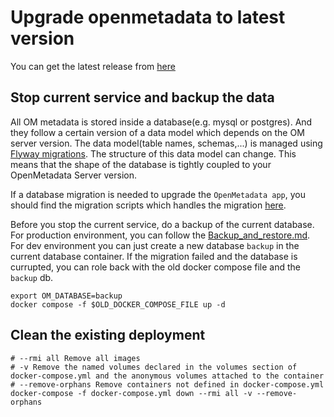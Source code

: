 # Upgrade openmetadata to latest version

You can get the latest release from [here](https://github.com/open-metadata/OpenMetadata/releases)

## Stop current service and backup the data

All OM metadata is stored inside a database(e.g. mysql or postgres). And they follow a certain version of a data model
which depends on the OM server version.
The data model(table names, schemas,...) is managed using [Flyway migrations](https://flywaydb.org/).
The structure of this data model can change. This means that the shape of the database is tightly coupled to your OpenMetadata Server version.

If a database migration is needed to upgrade the `OpenMetadata app`, you should find the migration scripts which handles
the migration [here](https://github.com/open-metadata/OpenMetadata/tree/main/bootstrap/sql).

Before you stop the current service, do a backup of the current database. For production environment, you can follow the
[Backup_and_restore.md](./02.Backup_and_restore.md). For dev environment you can just create a new database `backup` in
the current database container. If the migration failed and the database is currupted, you can role back with the old
docker compose file and the `backup` db.

```shell
export OM_DATABASE=backup
docker compose -f $OLD_DOCKER_COMPOSE_FILE up -d
```

## Clean the existing deployment

```shell
# --rmi all Remove all images
# -v Remove the named volumes declared in the volumes section of docker-compose.yml and the anonymous volumes attached to the container
# --remove-orphans Remove containers not defined in docker-compose.yml
docker-compose -f docker-compose.yml down --rmi all -v --remove-orphans
```
